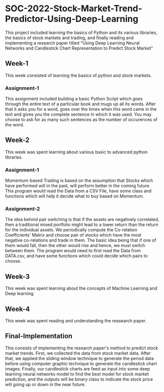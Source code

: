 # SOC-2022-Stock-Market-Trend-Predictor-Using-Deep-Learning  
This project included learning the basics of Python and its various libraries, the basics of stock markets and trading, and finally reading and implementing a research paper titled "Using Deep Learning Neural Networks and Candlestick Chart Representation to Predict Stock Market"     
## Week-1   
This week consisted of learning the basics of python and stock markets. 
### Assignment-1      
This assignment included building a basic Python Script which goes through the entire text of a particular book and mugs up all its words. After that it asks you for a word, goes over the times when this word came in the text and gives you the complete sentence in which it was used. You may choose to ask for as many such sentences as the number of occurences of the word.  
## Week-2  
This week was spent learning about various basic to advanced python libraries.   
### Assignment-1   
Momentum-based Trading is based on the assumption that Stocks which have performed will in the past, will perform better in the coming future. This program would read the Data from a CSV File, have some class and functions which will help it decide what to buy based on Momentum.  
### Assignment-2
The idea behind pair switching is that if the assets are negatively correlated, then a traditional mixed portfolio might lead to a lower return than the return for the individual assets. We periodically compute the Co-relation Coefficients' Matrix and choose pair of stocks which have the most negative co-relations and trade in them. The basic idea being that if one of them would fall, then the other would rise and hence, we must switch between them. The program would need to first read the Data from DATA.csv, and have some functions which could decide which pairs to choose.  
## Week-3
This week was spent learning about the concepts of Machine Learning and Deep learning
## Week-4
This week was spent reading and understanding the reasearch paper.
## Final-Implementation
This consists of implementing the research paper's method to predict stock market trends. First, we collected the data from stock market data. After that, we applied the sliding window technique to generate the period data before using computer graphic technique to generate the candlestick chart images. Finally, our candlestick charts are feed as input into some deep learning neural networks model to find the best model for stock market prediction, and the outputs will be binary class to indicate the stock price will going up or down in the near future.
